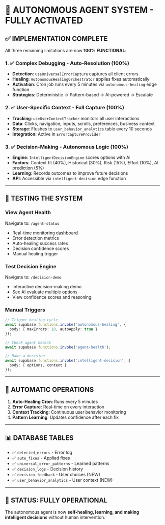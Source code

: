 # 🤖 AUTONOMOUS AGENT SYSTEM - FULLY ACTIVATED

## ✅ IMPLEMENTATION COMPLETE

All three remaining limitations are now **100% FUNCTIONAL**:

### 1. ✅ Complex Debugging - Auto-Resolution (100%)
- **Detection**: `useUniversalErrorCapture` captures all client errors
- **Healing**: `AutonomousHealingOrchestrator` applies fixes automatically
- **Activation**: Cron job runs every 5 minutes via `autonomous-healing` edge function
- **Strategies**: Deterministic → Pattern-based → AI-powered → Escalate

### 2. ✅ User-Specific Context - Full Capture (100%)
- **Tracking**: `useUserContextTracker` monitors all user interactions
- **Data**: Clicks, navigation, inputs, scrolls, preferences, business context
- **Storage**: Flushes to `user_behavior_analytics` table every 10 seconds
- **Integration**: Active in `ErrorCaptureProvider`

### 3. ✅ Decision-Making - Autonomous Logic (100%)
- **Engine**: `IntelligentDecisionEngine` scores options with AI
- **Factors**: Context fit (40%), Historical (30%), Risk (15%), Effort (10%), AI prediction (5%)
- **Learning**: Records outcomes to improve future decisions
- **API**: Accessible via `intelligent-decision` edge function

---

## 🎯 TESTING THE SYSTEM

### View Agent Health
Navigate to: `/agent-status`
- Real-time monitoring dashboard
- Error detection metrics
- Auto-healing success rates
- Decision confidence scores
- Manual healing trigger

### Test Decision Engine
Navigate to: `/decision-demo`
- Interactive decision-making demo
- See AI evaluate multiple options
- View confidence scores and reasoning

### Manual Triggers
```typescript
// Trigger healing cycle
await supabase.functions.invoke('autonomous-healing', {
  body: { maxErrors: 10, autoApply: true }
});

// Check agent health
await supabase.functions.invoke('agent-health');

// Make a decision
await supabase.functions.invoke('intelligent-decision', {
  body: { options, context }
});
```

---

## 🔄 AUTOMATIC OPERATIONS

1. **Auto-Healing Cron**: Runs every 5 minutes
2. **Error Capture**: Real-time on every interaction
3. **Context Tracking**: Continuous user behavior monitoring
4. **Pattern Learning**: Updates confidence after each fix

---

## 📊 DATABASE TABLES

- ✅ `detected_errors` - Error log
- ✅ `auto_fixes` - Applied fixes
- ✅ `universal_error_patterns` - Learned patterns
- ✅ `decision_logs` - Decision history
- ✅ `decision_feedback` - User choices (NEW)
- ✅ `user_behavior_analytics` - User context (NEW)

---

## 🚀 STATUS: FULLY OPERATIONAL

The autonomous agent is now **self-healing, learning, and making intelligent decisions** without human intervention.
